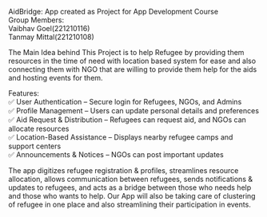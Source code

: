 AidBridge: App created as Project for App Development Course                              
Group Members:                                      
Vaibhav Goel(221210116)                                          
Tanmay Mittal(221210108)

The Main Idea behind This Project is to help Refugee by providing them resources in the time of need with location based system for ease and also connecting them with NGO that are willing to provide them help for the aids and hosting events for them.

Features:      
✅ User Authentication – Secure login for Refugees, NGOs, and Admins     
✅ Profile Management – Users can update personal details and preferences   
✅ Aid Request & Distribution – Refugees can request aid, and NGOs can allocate resources   
✅ Location-Based Assistance – Displays nearby refugee camps and support centers      
✅ Announcements & Notices – NGOs can post important updates

The app digitizes refugee registration & profiles, streamlines resource allocation, allows communication between refugees, sends notifications & updates to refugees, and acts as a bridge between those who needs help and those who wants to help.
Our App will also be taking care of clustering of refugee in one place and also streamlining their participation in events.

